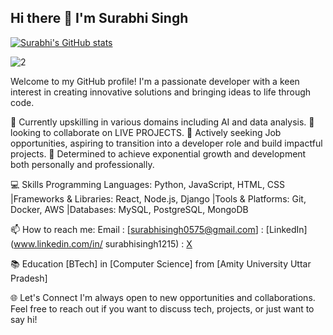 ## Hi there 👋 I'm Surabhi Singh
[![Surabhi's GitHub stats](https://github-readme-stats.vercel.app/api?username=surbhisingh1215&hide=stars&show_icons=true&theme=radical)](https://github.com/anuraghazra/github-readme-stats)

![2](https://github.com/user-attachments/assets/a97707ea-6efc-4f37-aef0-1e97ba608445)



Welcome to my GitHub profile! I'm a passionate developer with a keen interest in creating innovative solutions and bringing ideas to life through code.

🌱 Currently upskilling in various domains including AI and data analysis. 👯 looking to collaborate on LIVE PROJECTS.
🤔 Actively seeking Job opportunities, aspiring to transition into a developer role and build impactful projects.
🎯 Determined to achieve exponential growth and development both personally and professionally.

💻 Skills
Programming Languages: Python, JavaScript, HTML, CSS
|Frameworks & Libraries: React, Node.js, Django
|Tools & Platforms: Git, Docker, AWS
|Databases: MySQL, PostgreSQL, MongoDB

📫 How to reach me: Email : [surabhisingh0575@gmail.com] : [LinkedIn](www.linkedin.com/in/
surabhisingh1215) : [X](https://x.com/1Singh1209)

📚 Education
[BTech] in [Computer Science] from [Amity University Uttar Pradesh]

🌐 Let's Connect
I'm always open to new opportunities and collaborations. Feel free to reach out if you want to discuss tech, projects, or just want to say hi!
